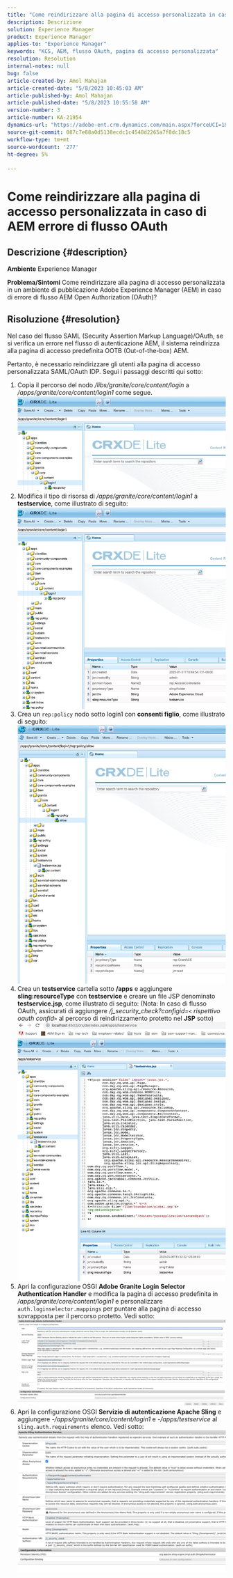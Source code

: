 ```yaml
---
title: "Come reindirizzare alla pagina di accesso personalizzata in caso di AEM errore di flusso OAuth"
description: Descrizione
solution: Experience Manager
product: Experience Manager
applies-to: "Experience Manager"
keywords: "KCS, AEM, flusso OAuth, pagina di accesso personalizzata"
resolution: Resolution
internal-notes: null
bug: false
article-created-by: Amol Mahajan
article-created-date: "5/8/2023 10:45:03 AM"
article-published-by: Amol Mahajan
article-published-date: "5/8/2023 10:55:58 AM"
version-number: 3
article-number: KA-21954
dynamics-url: "https://adobe-ent.crm.dynamics.com/main.aspx?forceUCI=1&pagetype=entityrecord&etn=knowledgearticle&id=e93f925e-8ded-ed11-8849-6045bd006295"
source-git-commit: 087c7e88a0d5138ecdc1c4548d2265a7f8dc18c5
workflow-type: tm+mt
source-wordcount: '277'
ht-degree: 5%

---
```


# Come reindirizzare alla pagina di accesso personalizzata in caso di AEM errore di flusso OAuth

## Descrizione {#description}

<b>Ambiente</b>
Experience Manager


<b>Problema/Sintomi</b>
Come reindirizzare alla pagina di accesso personalizzata in un ambiente di pubblicazione Adobe Experience Manager (AEM) in caso di errore di flusso AEM Open Authorization (OAuth)?


## Risoluzione {#resolution}


Nel caso del flusso SAML (Security Assertion Markup Language)/OAuth, se si verifica un errore nel flusso di autenticazione AEM, il sistema reindirizza alla pagina di accesso predefinita OOTB (Out-of-the-box) AEM.

Pertanto, è necessario reindirizzare gli utenti alla pagina di accesso personalizzata SAML/OAuth IDP. Segui i passaggi descritti qui sotto:

1. Copia il percorso del nodo */libs/granite/core/content/login* a */apps/granite/core/content/login1* come segue.![](assets/704db5a9-53eb-ed11-a7c6-6045bd006e5a.png)
2. Modifica il tipo di risorsa di */apps/granite/core/content/login1* a <b>testservice</b>, come illustrato di seguito:![](assets/25e0ebb5-ede4-ed11-a7c7-6045bd006a22.png)
3. Crea un `rep:policy` nodo sotto login1 con <b>consenti figlio</b>, come illustrato di seguito:![](assets/cc0347ce-ede4-ed11-a7c7-6045bd006a22.png)
4. Crea un <b>testservice</b> cartella sotto <b>/apps</b> e aggiungere <b>sling:resourceType</b> con <b>testservice</b> e creare un file JSP denominato <b>testservice.jsp</b>, come illustrato di seguito: (Nota: In caso di flusso OAuth, assicurati di aggiungere */j_security_check?configid=`<` rispettivo oauth confid`>`* al percorso di reindirizzamento protetto nel <b>JSP</b> sotto)![](assets/aec657e1-ede4-ed11-a7c7-6045bd006a22.png)
5. Apri la configurazione OSGI <b>Adobe Granite Login Selector Authentication Handler</b> e modifica la pagina di accesso predefinita in */apps/granite/core/content/login1* e personalizzare `auth.loginselector.mappings` per puntare alla pagina di accesso sovrapposta per il percorso protetto. Vedi sotto:![](assets/b45869f6-ede4-ed11-a7c7-6045bd006a22.png)
6. Apri la configurazione OSGI <b>Servizio di autenticazione Apache Sling</b> e aggiungere *-/apps/granite/core/content/login1* e *-/apps/testservice* al `sling.auth.requirements` elenco. Vedi sotto:![](assets/494fad08-eee4-ed11-a7c7-6045bd006a22.png)

